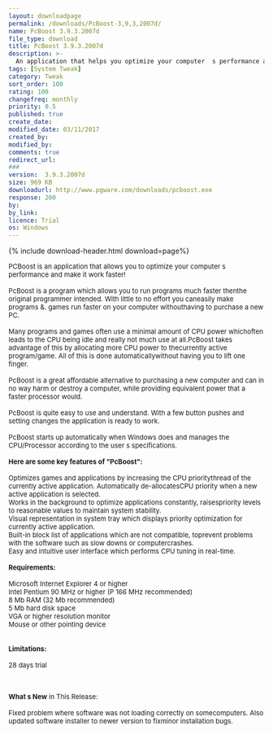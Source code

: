 ```yaml
---
layout: downloadpage
permalink: /downloads/PcBoost-3,9,3,2007d/
name: PcBoost 3.9.3.2007d
file_type: download
title: PcBoost 3.9.3.2007d
description: >-
  An application that helps you optimize your computer  s performance and make it work faster
tags: [System Tweak]
category: Tweak
sort_order: 100
rating: 100
changefreq: monthly
priority: 0.5
published: true
create_date: 
modified_date: 03/11/2017
created_by: 
modified_by: 
comments: true
redirect_url: 
### 
version:  3.9.3.2007d
size: 969 KB
downloadurl: http://www.pgware.com/downloads/pcboost.exe
response: 200
by: 
by_link: 
licence: Trial 
os: Windows
---
```


{% include download-header.html download=page%}

<p style="fix-download-text !important">
<p><font size="2"><p>PCBoost is an application that allows you to optimize your computer s performance and make it work faster!<br />
<br />
PcBoost is a program which allows you to run programs much faster thenthe original programmer intended. With little to no effort you caneasily make programs &amp;. games run faster on your computer withouthaving to purchase a new PC. <br />
<br />
Many programs and games often use a minimal amount of CPU power whichoften leads to the CPU being idle and really not much use at all.PcBoost takes advantage of this by allocating more CPU power to thecurrently active program/game. All of this is done automaticallywithout having you to lift one finger. <br />
<br />
PcBoost is a great affordable alternative to purchasing a new computer and can in no way harm or destroy a computer, while providing equivalent power that a faster processor would.<br />
<br />
PcBoost is quite easy to use and understand. With a few button pushes and setting changes the application is ready to work.<br />
<br />
PcBoost starts up automatically when Windows does and manages the CPU/Processor according to the user s specifications.<br />
<br />
<span><strong>Here are some key features of "PcBoost":</strong></span><br />
<br />
Optimizes games and applications by increasing the CPU prioritythread of the currently active application. Automatically de-allocatesCPU priority when a new active application is selected. <br />
Works in the background to optimize applications constantly, raisespriority levels to reasonable values to maintain system stability. <br />
Visual representation in system tray which displays priority optimization for currently active application. <br />
Built-in block list of applications which are not compatible, toprevent problems with the software such as slow downs or computercrashes. <br />
Easy and intuitive user interface which performs CPU tuning in real-time. <br />
<br />
<span><strong>Requirements:</strong></span><br />
<br />
Microsoft Internet Explorer 4 or higher<br />
Intel Pentium 90 MHz or higher (P 166 MHz recommended)<br />
8 Mb RAM (32 Mb recommended)<br />
5 Mb hard disk space<br />
VGA or higher resolution monitor<br />
Mouse or other pointing device<br />
<br />
<br />
<span><strong>Limitations:</strong></span><br />
<br />
28 days trial</p>
<div class="celltext_big"><br />
<br />
<strong>What s New</strong> in This Release:<br />
<br />
Fixed problem where software was not loading correctly on somecomputers. Also updated software installer to newer version to fixminor installation bugs.</div></p></p>
